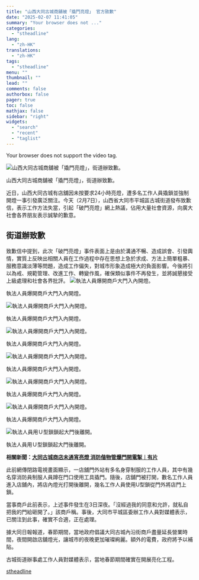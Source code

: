 ```yaml
---
title: "山西大同古城商舖被「撬門亮燈」 官方致歉"
date: "2025-02-07 11:41:05"
summary: "Your browser does not ..."
categories:
  - "stheadline"
lang:
  - "zh-HK"
translations:
  - "zh-HK"
tags:
  - "stheadline"
menu: ""
thumbnail: ""
lead: ""
comments: false
authorbox: false
pager: true
toc: false
mathjax: false
sidebar: "right"
widgets:
  - "search"
  - "recent"
  - "taglist"
---
```


Your browser does not support the video tag.



![山西大同古城商舖被「撬門亮燈」，街道辦致歉。](https://image.stheadline.com/f/680p0/0x0/100/none/c67c955d2d4fd0052e6d4225bb4f2e61/stheadline/inewsmedia/20250207/_2025020711341895928.jpg)

山西大同古城商舖被「撬門亮燈」，街道辦致歉。




近日，山西大同古城有店舖因未按要求24小時亮燈，遭多名工作人員撬鎖並強制開燈一事引發廣泛關注。今天（2月7日），山西省大同市平城區古城街道發布致歉信，表示工作方法失當，引起「破門亮燈」網上熱議，佔用大量社會資源，向廣大社會各界朋友表示誠摯的歉意。

街道辦致歉
-----

致歉信中提到，此次「破門亮燈」事件表面上是由於溝通不暢、造成誤會、引發輿情，實質上反映出相關人員在工作過程中存在思想上急於求成、方法上簡單粗暴、服務意識淡薄等問題，造成工作偏失，對城市形象造成極大的負面影響。今後將引以為戒、規範管理、改進工作、轉變作風，確保類似事件不再發生，並將誠懇接受上級處理和社會各界批評。
 ![執法人員爆開商戶大門入內開燈。](https://image.hkhl.hk/f/1024p0/0x0/100/none/ee7409b31f5560281c8effe9c47fbc58/2025-02/26_26_23.JPG)


執法人員爆開商戶大門入內開燈。



 ![執法人員爆開商戶大門入內開燈。](https://image.hkhl.hk/f/1024p0/0x0/100/none/12722f6e45f61c54bd31500fa4cb53b3/2025-02/1200X900_pub_cb2025020419054568175173q7_jpg_19c306a9c3394db89bb8bf374cf35ba7.jpg)


執法人員爆開商戶大門入內開燈。



 ![執法人員爆開商戶大門入內開燈。](https://image.hkhl.hk/f/1024p0/0x0/100/none/a8b8903987bff6fdb298e04d7da1e27e/2025-02/1200X900_pub_cb202502041913467162358mai_jpeg_2abf6a3ff8744da3a62dce2378deb4a7.jpg)


執法人員爆開商戶大門入內開燈。



 ![執法人員爆開商戶大門入內開燈。](https://image.hkhl.hk/f/1024p0/0x0/100/none/23403c4078c05484d32e9d31e6e397aa/2025-02/212323.JPG)


執法人員爆開商戶大門入內開燈。



 ![執法人員爆開商戶大門入內開燈。](https://image.hkhl.hk/f/1024p0/0x0/100/none/2aa988508969951bc07f12890b558386/2025-02/2532332.JPG)


執法人員爆開商戶大門入內開燈。



 ![執法人員爆開商戶大門入內開燈。](https://image.hkhl.hk/f/1024p0/0x0/100/none/22dd74ef976972028679e1d6c3f92aea/2025-02/256263632.JPG)


執法人員爆開商戶大門入內開燈。



 ![執法人員用Ｕ型鎖鎖起大門後離開。](https://image.hkhl.hk/f/1024p0/0x0/100/none/bd8c021ecafe50be44cad25579fd1273/2025-02/A_26365.JPG)


執法人員用Ｕ型鎖鎖起大門後離開。




**相關新聞：[大同古城商店未通宵亮燈 消防偕物管爆門開電掣︱有片](https://www.stheadline.com/realtime-china/3425765/%E5%A4%A7%E5%90%8C%E5%8F%A4%E5%9F%8E%E5%95%86%E5%BA%97%E6%9C%AA%E9%80%9A%E5%AE%B5%E4%BA%AE%E7%87%88-%E6%B6%88%E9%98%B2%E5%81%95%E7%89%A9%E7%AE%A1%E7%88%86%E9%96%80%E9%96%8B%E9%9B%BB%E6%8E%A3%E6%9C%89%E7%89%87)**

此前網傳閉路電視畫面顯示，一店舖門外站有多名身穿制服的工作人員，其中有幾名穿消防員制服人員蹲在門口使用工具撬門。隨後，店舖門被打開，數名工作人員進入店舖內，將店內燈光打開後離開，幾名工作人員使用U型鎖從門外將店門上鎖。

當事商戶此前表示，上述事件發生在3日深夜。「沒經過我的同意和允許，就私自把我的門給砸開了。」該商戶稱。事後，大同市平城區委辦工作人員對媒體表示，已關注到此事，確實不合適，正在處理。

據大同日報報道，春節期間，當地政府倡議大同古城內沿街商戶盡量延長營業時間，夜間開啟店舖燈光，讓城市的夜晚更加璀璨絢麗。額外的電費，政府將予以補貼。

古城街道辦事處工作人員對媒體表示，當地春節期間確實在開展亮化工程。

[stheadline](https://std.stheadline.com/realtime/article/2051338/即時-中國-山西大同古城商舖被-撬門亮燈-官方致歉)
